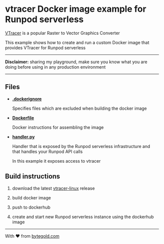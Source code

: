 # vtracer Docker image example for Runpod serverless

[VTracer](https://github.com/visioncortex/vtracer) is a popular Raster to Vector Graphics Converter

This example shows how to create and run a custom Docker image that provides VTracer for Runpod serverless

---

**Disclaimer:** sharing my playground, make sure you know what you are doing before using in any production environment

---

## Files

* **[.dockerignore](.dockerignore)**

  Specifies files which are excluded when building the docker image
* **[Dockerfile](Dockerfile)**

  Docker instructions for assembling the image
* **[handler.py](handler.py)**

  Handler that is exposed by the Runpod serverless infrastructure and that handles your Runpod API calls

  In this example it exposes access to vtracer

## Build instructions

1. download the latest [vtracer-linux](https://github.com/visioncortex/vtracer/releases/) release

1. build docker image

1. push to dockerhub

1. create and start new Runpod serverless instance using the dockerhub image

---

With ❤️ from [bytegold.com](https://bytegold.com)
